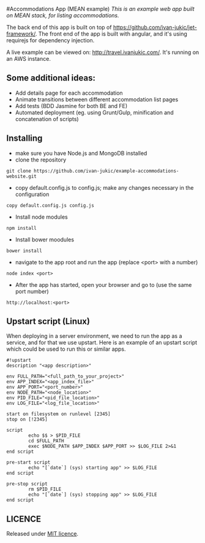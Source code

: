 #Accommodations App (MEAN example)
*This is an example web app built on MEAN stack, for listing accommodations.*

The back end of this app is built on top of https://github.com/ivan-jukic/jet-framework/. The front end of the app is built with angular, and it's using requirejs for dependency injection.

A live example can be viewed on: http://travel.ivanjukic.com/. It's running on an AWS instance.

## Some additional ideas:

* Add details page for each accommodation
* Animate transitions between different accommodation list pages
* Add tests (BDD Jasmine for both BE and FE)
* Automated deployment (eg. using Grunt/Gulp, minification and concatenation of scripts)

## Installing

* make sure you have Node.js and MongoDB installed
* clone the repository
```
git clone https://github.com/ivan-jukic/example-accommodations-website.git
```
* copy default.config.js to config.js; make any changes necessary in the configuration
```
copy default.config.js config.js
```
* Install node modules
```
npm install
```
* Install bower moodules
```
bower install
```
* navigate to the app root and run the app (replace &lt;port&gt; with a number)
```
node index <port>
```
* After the app has started, open your browser and go to (use the same port number)
```
http://localhost:<port>
```

## Upstart script (Linux)

When deploying in a server environment, we need to run the app as a service, and for that we use upstart.
Here is an example of an upstart script which could be used to run this or similar apps.

```upstart
#!upstart
description "<app description>"

env FULL_PATH="<full_path_to_your_project>"
env APP_INDEX="<app_index_file>"
env APP_PORT="<port_number>"
env NODE_PATH="<node_location>"
env PID_FILE="<pid_file_location>"
env LOG_FILE="<log_file_location>"

start on filesystem on runlevel [2345]
stop on [!2345]

script
        echo $$ > $PID_FILE
        cd $FULL_PATH
        exec $NODE_PATH $APP_INDEX $APP_PORT >> $LOG_FILE 2>&1
end script

pre-start script
        echo "[`date`] (sys) starting app" >> $LOG_FILE
end script

pre-stop script
        rm $PID_FILE
        echo "[`date`] (sys) stopping app" >> $LOG_FILE
end script
```

## LICENCE

Released under [MIT licence](http://mit-license.org/).
